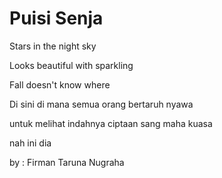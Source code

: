# Puisi Senja

Stars in the night sky

Looks beautiful with sparkling

Fall doesn't know where

Di sini di mana semua orang bertaruh nyawa

untuk melihat indahnya ciptaan sang maha kuasa

nah ini dia

by : Firman Taruna Nugraha
